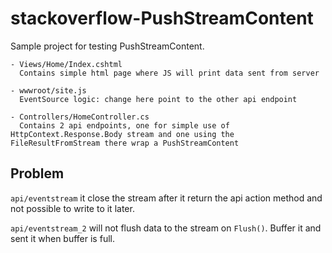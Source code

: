 # stackoverflow-PushStreamContent
Sample project for testing PushStreamContent.

    - Views/Home/Index.cshtml
      Contains simple html page where JS will print data sent from server
      
    - wwwroot/site.js
      EventSource logic: change here point to the other api endpoint
      
    - Controllers/HomeController.cs
      Contains 2 api endpoints, one for simple use of HttpContext.Response.Body stream and one using the FileResultFromStream there wrap a PushStreamContent

## Problem
`api/eventstream` it close the stream after it return the api action method and not possible to write to it later.

`api/eventstream_2` will not flush data to the stream on `Flush()`. Buffer it and sent it when buffer is full.